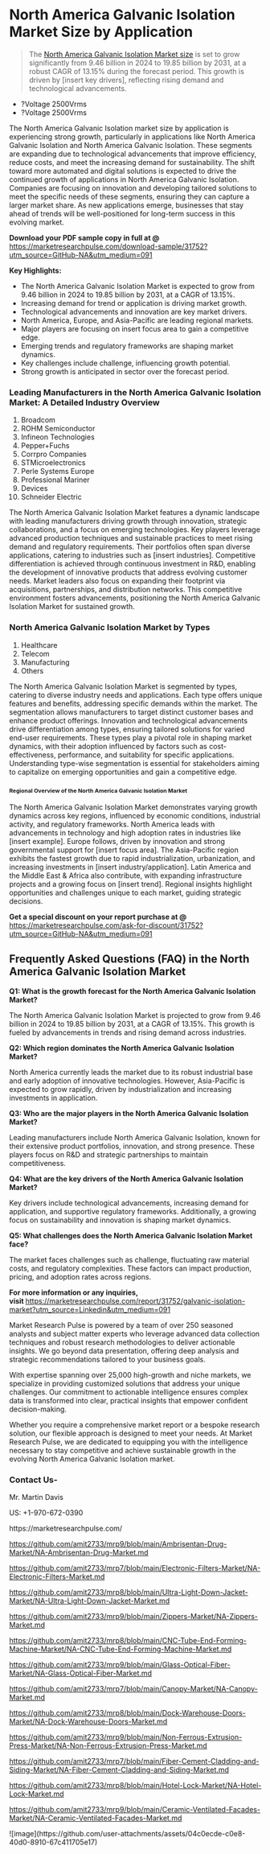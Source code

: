 <h1>North America Galvanic Isolation Market&nbsp;Size by Application</h1><blockquote><p>The <a href="https://marketresearchpulse.com/download-sample/31752?utm_source=GitHub-NA&amp;utm_medium=091">North America Galvanic Isolation Market size</a> is set to grow significantly from 9.46 billion in 2024 to 19.85 billion by 2031, at a robust CAGR of 13.15% during the forecast period. This growth is driven by [insert key drivers], reflecting rising demand and technological advancements.</p></blockquote><ul><li>?Voltage 2500Vrms<li> ?Voltage 2500Vrms</li></ul><p>The North America Galvanic Isolation market size by application is experiencing strong growth, particularly in applications like North America Galvanic Isolation and North America Galvanic Isolation. These segments are expanding due to technological advancements that improve efficiency, reduce costs, and meet the increasing demand for sustainability. The shift toward more automated and digital solutions is expected to drive the continued growth of applications in North America Galvanic Isolation. Companies are focusing on innovation and developing tailored solutions to meet the specific needs of these segments, ensuring they can capture a larger market share. As new applications emerge, businesses that stay ahead of trends will be well-positioned for long-term success in this evolving market.</p><p><strong>Download your PDF sample copy in full at @ </strong><a href="https://marketresearchpulse.com/download-sample/31752?utm_source=GitHub-NA&amp;utm_medium=091">https://marketresearchpulse.com/download-sample/31752?utm_source=GitHub-NA&amp;utm_medium=091</a></p><p><strong>Key Highlights: </strong></p><ul><li>The North America Galvanic Isolation Market is expected to grow from 9.46 billion in 2024 to 19.85 billion by 2031, at a CAGR of 13.15%.</li><li>Increasing demand for trend or application is driving market growth.</li><li>Technological advancements and innovation are key market drivers.</li><li>North America, Europe, and Asia-Pacific are leading regional markets.</li><li>Major players are focusing on insert focus area to gain a competitive edge.</li><li>Emerging trends and regulatory frameworks are shaping market dynamics.</li><li>Key challenges include challenge, influencing growth potential.</li><li>Strong growth is anticipated in sector over the forecast period.</li></ul><h3>Leading Manufacturers in the North America Galvanic Isolation Market: A Detailed Industry Overview</h3><ol><li>Broadcom</li><li>ROHM Semiconductor</li><li>Infineon Technologies</li><li>Pepper+Fuchs</li><li>Corrpro Companies</li><li>STMicroelectronics</li><li>Perle Systems Europe</li><li>Professional Mariner</li><li>Devices</li><li>Schneider Electric</li></ol><div class="flex max-w-full flex-col flex-grow"><div class="min-h-8 text-message flex w-full flex-col items-end gap-2 whitespace-normal break-words [.text-message+&amp;]:mt-5" dir="auto" data-message-author-role="assistant" data-message-id="fd8432e4-4910-450d-b182-61b7bfb0a01f" data-message-model-slug="gpt-4o"><div class="flex w-full flex-col gap-1 empty:hidden first:pt-[3px]"><div class="markdown prose w-full break-words dark:prose-invert light"><p>The North America Galvanic Isolation Market features a dynamic landscape with leading manufacturers driving growth through innovation, strategic collaborations, and a focus on emerging technologies. Key players leverage advanced production techniques and sustainable practices to meet rising demand and regulatory requirements. Their portfolios often span diverse applications, catering to industries such as [insert industries]. Competitive differentiation is achieved through continuous investment in R&amp;D, enabling the development of innovative products that address evolving customer needs. Market leaders also focus on expanding their footprint via acquisitions, partnerships, and distribution networks. This competitive environment fosters advancements, positioning the North America Galvanic Isolation Market for sustained growth.</p></div></div></div></div><h3>North America Galvanic Isolation Market by Types</h3><ol><li>Healthcare<li> Telecom<li> Manufacturing<li> Others</li></ol><div class="flex max-w-full flex-col flex-grow"><div class="min-h-8 text-message flex w-full flex-col items-end gap-2 whitespace-normal break-words [.text-message+&amp;]:mt-5" dir="auto" data-message-author-role="assistant" data-message-id="084470be-0bb7-4664-bddf-5156b4f41249" data-message-model-slug="gpt-4o-mini"><div class="flex w-full flex-col gap-1 empty:hidden first:pt-[3px]"><div class="markdown prose w-full break-words dark:prose-invert light"><p>The North America Galvanic Isolation Market is segmented by types, catering to diverse industry needs and applications. Each type offers unique features and benefits, addressing specific demands within the market. The segmentation allows manufacturers to target distinct customer bases and enhance product offerings. Innovation and technological advancements drive differentiation among types, ensuring tailored solutions for varied end-user requirements. These types play a pivotal role in shaping market dynamics, with their adoption influenced by factors such as cost-effectiveness, performance, and suitability for specific applications. Understanding type-wise segmentation is essential for stakeholders aiming to capitalize on emerging opportunities and gain a competitive edge.</p></div></div></div></div><h3><span style="font-size: 11px;">Regional Overview of the North America Galvanic Isolation Market</span></h3><div class="flex max-w-full flex-col flex-grow"><div class="min-h-8 text-message flex w-full flex-col items-end gap-2 whitespace-normal break-words [.text-message+&amp;]:mt-5" dir="auto" data-message-author-role="assistant" data-message-id="e9038762-ce64-4e30-91c9-9bd413514231" data-message-model-slug="gpt-4o-mini"><div class="flex w-full flex-col gap-1 empty:hidden first:pt-[3px]"><div class="markdown prose w-full break-words dark:prose-invert light"><p>The North America Galvanic Isolation Market demonstrates varying growth dynamics across key regions, influenced by economic conditions, industrial activity, and regulatory frameworks. North America leads with advancements in technology and high adoption rates in industries like [insert example]. Europe follows, driven by innovation and strong governmental support for [insert focus area]. The Asia-Pacific region exhibits the fastest growth due to rapid industrialization, urbanization, and increasing investments in [insert industry/application]. Latin America and the Middle East &amp; Africa also contribute, with expanding infrastructure projects and a growing focus on [insert trend]. Regional insights highlight opportunities and challenges unique to each market, guiding strategic decisions.</p></div></div></div></div><p><strong>Get a special discount on your report purchase at @ </strong><a href="https://marketresearchpulse.com/ask-for-discount/31752?utm_source=GitHub-NA&amp;utm_medium=091">https://marketresearchpulse.com/ask-for-discount/31752?utm_source=GitHub-NA&amp;utm_medium=091</a></p><h2>Frequently Asked Questions (FAQ) in the North America Galvanic Isolation Market</h2><p><strong>Q1: What is the growth forecast for the North America Galvanic Isolation Market?</strong></p><p>The North America Galvanic Isolation Market is projected to grow from 9.46 billion in 2024 to 19.85 billion by 2031, at a CAGR of 13.15%. This growth is fueled by advancements in trends and rising demand across industries.</p><p><strong>Q2: Which region dominates the North America Galvanic Isolation Market?</strong></p><p>North America currently leads the market due to its robust industrial base and early adoption of innovative technologies. However, Asia-Pacific is expected to grow rapidly, driven by industrialization and increasing investments in application.</p><p><strong>Q3: Who are the major players in the North America Galvanic Isolation Market?</strong></p><p>Leading manufacturers include North America Galvanic Isolation, known for their extensive product portfolios, innovation, and strong presence. These players focus on R&amp;D and strategic partnerships to maintain competitiveness.</p><p><strong>Q4: What are the key drivers of the North America Galvanic Isolation Market?</strong></p><p>Key drivers include technological advancements, increasing demand for application, and supportive regulatory frameworks. Additionally, a growing focus on sustainability and innovation is shaping market dynamics.</p><p><strong>Q5: What challenges does the North America Galvanic Isolation Market face?</strong></p><p>The market faces challenges such as challenge, fluctuating raw material costs, and regulatory complexities. These factors can impact production, pricing, and adoption rates across regions.</p><p><strong>For more information or any inquiries, visit&nbsp;</strong><a href="https://marketresearchpulse.com/report/31752/galvanic-isolation-market?utm_source=Linkedin&utm_medium=091">https://marketresearchpulse.com/report/31752/galvanic-isolation-market?utm_source=Linkedin&utm_medium=091</a></p><p>Market Research Pulse is powered by a team of over 250 seasoned analysts and subject matter experts who leverage advanced data collection techniques and robust research methodologies to deliver actionable insights. We go beyond data presentation, offering deep analysis and strategic recommendations tailored to your business goals.</p><p>With expertise spanning over 25,000 high-growth and niche markets, we specialize in providing customized solutions that address your unique challenges. Our commitment to actionable intelligence ensures complex data is transformed into clear, practical insights that empower confident decision-making.</p><p>Whether you require a comprehensive market report or a bespoke research solution, our flexible approach is designed to meet your needs. At Market Research Pulse, we are dedicated to equipping you with the intelligence necessary to stay competitive and achieve sustainable growth in the evolving North America Galvanic Isolation market.</p><h3><strong>Contact Us-</strong></h3><p>Mr. Martin Davis</p><p>US: +1-970-672-0390</p><p>https://marketresearchpulse.com/</p><p><a href="https://github.com/amit2733/mrp9/blob/main/Ambrisentan-Drug-Market/NA-Ambrisentan-Drug-Market.md">https://github.com/amit2733/mrp9/blob/main/Ambrisentan-Drug-Market/NA-Ambrisentan-Drug-Market.md</a></p><p><a href="https://github.com/amit2733/mrp7/blob/main/Electronic-Filters-Market/NA-Electronic-Filters-Market.md">https://github.com/amit2733/mrp7/blob/main/Electronic-Filters-Market/NA-Electronic-Filters-Market.md</a></p><p><a href="https://github.com/amit2733/mrp8/blob/main/Ultra-Light-Down-Jacket-Market/NA-Ultra-Light-Down-Jacket-Market.md">https://github.com/amit2733/mrp8/blob/main/Ultra-Light-Down-Jacket-Market/NA-Ultra-Light-Down-Jacket-Market.md</a></p><p><a href="https://github.com/amit2733/mrp9/blob/main/Zippers-Market/NA-Zippers-Market.md">https://github.com/amit2733/mrp9/blob/main/Zippers-Market/NA-Zippers-Market.md</a></p><p><a href="https://github.com/amit2733/mrp8/blob/main/CNC-Tube-End-Forming-Machine-Market/NA-CNC-Tube-End-Forming-Machine-Market.md">https://github.com/amit2733/mrp8/blob/main/CNC-Tube-End-Forming-Machine-Market/NA-CNC-Tube-End-Forming-Machine-Market.md</a></p><p><a href="https://github.com/amit2733/mrp9/blob/main/Glass-Optical-Fiber-Market/NA-Glass-Optical-Fiber-Market.md">https://github.com/amit2733/mrp9/blob/main/Glass-Optical-Fiber-Market/NA-Glass-Optical-Fiber-Market.md</a></p><p><a href="https://github.com/amit2733/mrp7/blob/main/Canopy-Market/NA-Canopy-Market.md">https://github.com/amit2733/mrp7/blob/main/Canopy-Market/NA-Canopy-Market.md</a></p><p><a href="https://github.com/amit2733/mrp8/blob/main/Dock-Warehouse-Doors-Market/NA-Dock-Warehouse-Doors-Market.md">https://github.com/amit2733/mrp8/blob/main/Dock-Warehouse-Doors-Market/NA-Dock-Warehouse-Doors-Market.md</a></p><p><a href="https://github.com/amit2733/mrp9/blob/main/Non-Ferrous-Extrusion-Press-Market/NA-Non-Ferrous-Extrusion-Press-Market.md">https://github.com/amit2733/mrp9/blob/main/Non-Ferrous-Extrusion-Press-Market/NA-Non-Ferrous-Extrusion-Press-Market.md</a></p><p><a href="https://github.com/amit2733/mrp7/blob/main/Fiber-Cement-Cladding-and-Siding-Market/NA-Fiber-Cement-Cladding-and-Siding-Market.md">https://github.com/amit2733/mrp7/blob/main/Fiber-Cement-Cladding-and-Siding-Market/NA-Fiber-Cement-Cladding-and-Siding-Market.md</a></p><p><a href="https://github.com/amit2733/mrp8/blob/main/Hotel-Lock-Market/NA-Hotel-Lock-Market.md">https://github.com/amit2733/mrp8/blob/main/Hotel-Lock-Market/NA-Hotel-Lock-Market.md</a></p><p><a href="https://github.com/amit2733/mrp9/blob/main/Ceramic-Ventilated-Facades-Market/NA-Ceramic-Ventilated-Facades-Market.md">https://github.com/amit2733/mrp9/blob/main/Ceramic-Ventilated-Facades-Market/NA-Ceramic-Ventilated-Facades-Market.md</a></p>
![image](https://github.com/user-attachments/assets/04c0ecde-c0e8-40d0-8910-67c411705e17)
